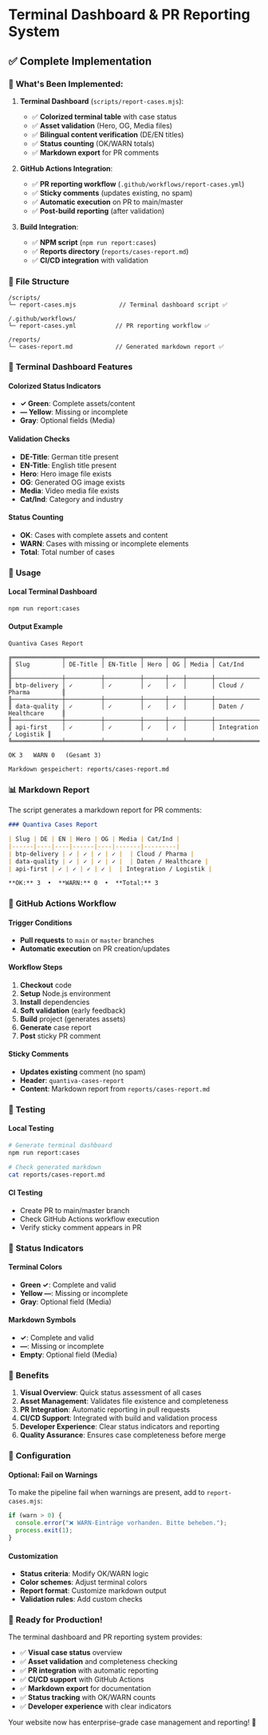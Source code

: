 # Terminal Dashboard & PR Reporting System

## ✅ **Complete Implementation**

### 🎯 **What's Been Implemented:**

1. **Terminal Dashboard** (`scripts/report-cases.mjs`):
   - ✅ **Colorized terminal table** with case status
   - ✅ **Asset validation** (Hero, OG, Media files)
   - ✅ **Bilingual content verification** (DE/EN titles)
   - ✅ **Status counting** (OK/WARN totals)
   - ✅ **Markdown export** for PR comments

2. **GitHub Actions Integration**:
   - ✅ **PR reporting workflow** (`.github/workflows/report-cases.yml`)
   - ✅ **Sticky comments** (updates existing, no spam)
   - ✅ **Automatic execution** on PR to main/master
   - ✅ **Post-build reporting** (after validation)

3. **Build Integration**:
   - ✅ **NPM script** (`npm run report:cases`)
   - ✅ **Reports directory** (`reports/cases-report.md`)
   - ✅ **CI/CD integration** with validation

### 📁 **File Structure**

```
/scripts/
└─ report-cases.mjs            // Terminal dashboard script ✅

/.github/workflows/
└─ report-cases.yml           // PR reporting workflow ✅

/reports/
└─ cases-report.md            // Generated markdown report ✅
```

### 🎨 **Terminal Dashboard Features**

#### **Colorized Status Indicators**
- **✓ Green**: Complete assets/content
- **— Yellow**: Missing or incomplete
- **Gray**: Optional fields (Media)

#### **Validation Checks**
- **DE-Title**: German title present
- **EN-Title**: English title present
- **Hero**: Hero image file exists
- **OG**: Generated OG image exists
- **Media**: Video media file exists
- **Cat/Ind**: Category and industry

#### **Status Counting**
- **OK**: Cases with complete assets and content
- **WARN**: Cases with missing or incomplete elements
- **Total**: Total number of cases

### 🚀 **Usage**

#### **Local Terminal Dashboard**
```bash
npm run report:cases
```

#### **Output Example**
```
Quantiva Cases Report

╔══════════════╤══════════╤══════════╤══════╤════╤═══════╤════════════════════════╗
║ Slug         │ DE-Title │ EN-Title │ Hero │ OG │ Media │ Cat/Ind                ║
╟──────────────┼──────────┼──────────┼──────┼────┼───────┼────────────────────────╢
║ btp-delivery │ ✓        │ ✓        │ ✓    │ ✓  │       │ Cloud / Pharma         ║
╟──────────────┼──────────┼──────────┼──────┼────┼───────┼────────────────────────╢
║ data-quality │ ✓        │ ✓        │ ✓    │ ✓  │       │ Daten / Healthcare     ║
╟──────────────┼──────────┼──────────┼──────┼────┼───────┼────────────────────────╢
║ api-first    │ ✓        │ ✓        │ ✓    │ ✓  │       │ Integration / Logistik ║
╚══════════════╧══════════╧══════════╧══════╧════╧═══════╧════════════════════════╝

OK 3   WARN 0   (Gesamt 3)

Markdown gespeichert: reports/cases-report.md
```

### 📊 **Markdown Report**

The script generates a markdown report for PR comments:

```markdown
### Quantiva Cases Report

| Slug | DE | EN | Hero | OG | Media | Cat/Ind |
|------|----|----|------|----|-------|---------|
| btp-delivery | ✓ | ✓ | ✓ | ✓ |  | Cloud / Pharma |
| data-quality | ✓ | ✓ | ✓ | ✓ |  | Daten / Healthcare |
| api-first | ✓ | ✓ | ✓ | ✓ |  | Integration / Logistik |

**OK:** 3  •  **WARN:** 0  •  **Total:** 3
```

### 🔄 **GitHub Actions Workflow**

#### **Trigger Conditions**
- **Pull requests** to `main` or `master` branches
- **Automatic execution** on PR creation/updates

#### **Workflow Steps**
1. **Checkout** code
2. **Setup** Node.js environment
3. **Install** dependencies
4. **Soft validation** (early feedback)
5. **Build** project (generates assets)
6. **Generate** case report
7. **Post** sticky PR comment

#### **Sticky Comments**
- **Updates existing** comment (no spam)
- **Header**: `quantiva-cases-report`
- **Content**: Markdown report from `reports/cases-report.md`

### 🧪 **Testing**

#### **Local Testing**
```bash
# Generate terminal dashboard
npm run report:cases

# Check generated markdown
cat reports/cases-report.md
```

#### **CI Testing**
- Create PR to main/master branch
- Check GitHub Actions workflow execution
- Verify sticky comment appears in PR

### 📝 **Status Indicators**

#### **Terminal Colors**
- **Green ✓**: Complete and valid
- **Yellow —**: Missing or incomplete
- **Gray**: Optional field (Media)

#### **Markdown Symbols**
- **✓**: Complete and valid
- **—**: Missing or incomplete
- **Empty**: Optional field (Media)

### 🎯 **Benefits**

1. **Visual Overview**: Quick status assessment of all cases
2. **Asset Management**: Validates file existence and completeness
3. **PR Integration**: Automatic reporting in pull requests
4. **CI/CD Support**: Integrated with build and validation process
5. **Developer Experience**: Clear status indicators and reporting
6. **Quality Assurance**: Ensures case completeness before merge

### 🔧 **Configuration**

#### **Optional: Fail on Warnings**
To make the pipeline fail when warnings are present, add to `report-cases.mjs`:

```javascript
if (warn > 0) {
  console.error("❌ WARN-Einträge vorhanden. Bitte beheben.");
  process.exit(1);
}
```

#### **Customization**
- **Status criteria**: Modify OK/WARN logic
- **Color schemes**: Adjust terminal colors
- **Report format**: Customize markdown output
- **Validation rules**: Add custom checks

### 🎉 **Ready for Production!**

The terminal dashboard and PR reporting system provides:

- ✅ **Visual case status** overview
- ✅ **Asset validation** and completeness checking
- ✅ **PR integration** with automatic reporting
- ✅ **CI/CD support** with GitHub Actions
- ✅ **Markdown export** for documentation
- ✅ **Status tracking** with OK/WARN counts
- ✅ **Developer experience** with clear indicators

Your website now has enterprise-grade case management and reporting! 🚀